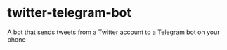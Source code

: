 # twitter-telegram-bot
A bot that sends tweets from a Twitter account to a Telegram bot on your phone
